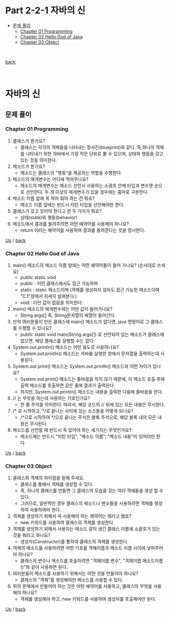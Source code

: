 # Part 2-2-1 자바의 신

- [문제 풀이](#문제-풀이)
    - [Chapter 01 Programming](#Chapter-01-Programming)
    - [Chapter 02 Hello God of Java](#Chapter-02-Hello-God-of-Java)
    - [Chapter 03 Object](#Chapter-03-Object)

</br>

 [back](https://github.com/codenee/CS-Study/tree/main/Language/Java)

</br>

# 자바의 신
## 문제 풀이
### Chapter 01 Programming
1. 클래스가 뭔가요?
   - 클래스는 각각의 객체들을 나타내는 청사진(blueprint)와 같다. 즉,하나의 객체를 나타내기 위한 자바에서 가장 작은 단위로 볼 수 있으며, 상태와 행동을 갖고 있는 것을 의미한다.
2. 메소드가 뭔가요?
   - 메소드는 클래스의 "행동"을 제공하는 역할을 수행한다.
3. 메소드의 매개변수는 어디에 적어주나요?
   - 메소드의 매개변수는 메소드 선언시 사용하는 소괄호 안에 타입과 변수명 순으로 선언한다. 두 개 이상의 매개변수가 있을 경우에는 콤마로 구분한다.
4. 메소드 이름 앞에 꼭 적어 줘야 하는 건 뭐죠?
   - 메소드 이름 앞에는 반드시 리턴 타입을 선언해야만 한다.
5. 클래스가 갖고 있어야 한다고 한 두 가지가 뭐죠?
   - 상태(state)와 행동(behavior)
6. 메소드에서 결과를 돌려주려면 어떤 예약어를 사용해야 하나요?
   - return 이라는 예약어를 사용하여 결과를 돌려준다는 것을 명시한다.


[Up](#part-2-2-1-자바의-신) / [back](https://github.com/codenee/CS-Study/tree/main/Language/Java)

### Chapter 02 Hello God of Java
1. main() 메소드의 메소드 이름 앞에는 어떤 예약어들이 들어 가나요? (순서대로 쓰세요)
   - public static void
   - public : 어떤 클래스에서도 접근 가능하며
   - static : static 메소드이며 (객체를 생성하지 않아도 접근 가능한 메소드이며 "C.1"장에서 자세히 살펴본다.)
   - void : 리턴 값이 없음을 의미한다. 
2. main() 메소드의 매개변수에는 어떤 값이 들어가나요?
   - String args[] 즉, String문자열의 배열이 들어간다.
3. 만약 여러분들이 만든 클래스에 main() 메소드가 없다면, java 명령어로 그 클래스를 수행할 수 있나요?
   -  public static void main(String args[]) 로 선언되어 있는 메소드가 클래스에 없으면, 해당 클래스를 실행할 수는 없다.
4. System.out.println() 메소드는 어떤 용도로 사용하나요?
   - System.out.println() 메소드는 자바를 실행한 창에서 문자열을 출력하는데 사용된다.
5. System.out.print() 메소드는 System.out.println() 메소드와 어떤 차이가 있나요?
   - System.out.print() 메소드는 줄바꿈을 하지 않기 때문에, 이 메소드 호출 후에 출력 메소드를 호출하면 같은 줄에 결과가 출력된다.
   - 하지만, System.out.println() 메소드는 내용을 출력한 다음에 줄바꿈을 한다.
6. // 는 무엇을 하는데 사용하는 기호인가요?
   - 한 줄 주석을 의미한다. 따라서, 해당 코드의 // 뒤에 있는 모든 내용은 무시된다.
7. /* 로 시작하고, */로 끝나는 사이에 있는 소스들을 어떻게 되나요?
   - /*으로 시작하여 */으로 끝나는 주석은 블록 주석으로, 해당 블록 내의 모든 내용은 무시된다.
8. 메소드를 선언할 때 반드시 꼭 있어야 하는 세가지는 무엇인가요?
   - 메소드에는 반드시 "리턴 타입", "메소드 이름", "메소드 내용"이 있어야만 한다.

[Up](#part-2-2-1-자바의-신) / [back](https://github.com/codenee/CS-Study/tree/main/Language/Java)


### Chapter 03 Object
1. 클래스와 객체의 차이점을 말해 주세요.
   - 클래스를 통해서 객체를 생성할 수 있다.
   - 즉, 하나의 클래스를 만들면 그 클래스의 모습을 갖는 여러 객체들을 생성 할 수 있다.
   - 그러므로, 일반적인 경우 클래스의 메소드나 변수들을 사용하려면 객체를 생성하여 사용하여야 한다.
2. 객체를 생성하기 위해서 꼭 사용해야 하는 예약어는 뭐라고 했죠?
   - new 키워드를 사용하여 클래스의 객체를 생성한다.
3. 객체를 생성하기 위해서 사용하는 메소드 같이 생긴 클래스 이름에 소괄호가 있는 것을 뭐라고 하나요?
   - 생성자(Constructor)를 통하여 클래스의 객체를 생성한다.
4. 객체의 메소드를 사용하려면 어떤 기호를 객체이름과 메소드 이름 사이에 넣어주어야 하나요?
   - 클래스의 변수나 메소드를 호출하려면 "객체이름.변수", "객체이름.메소드이름()"와 같이 사용하면 된다.
5. 여러분들이 메소드를 사용하기 위해서는 어떤 것을 만들어야 하나요?
   - 클래스의 "객체"를 생성해야만 메소드를 사용할 수 있다.
6. 위의 문제에서 만들어야 하는 것은 어떤 예약어를 사용하고, 클래스의 무엇을 사용해야 하나요?
   - 객체를 생성해야 하고, new 키워드를 사용하여 생성자를 호출해야만 된다.


[Up](#part-2-2-1-자바의-신) / [back](https://github.com/codenee/CS-Study/tree/main/Language/Java)

<!--

### Chapter 
1. 
   - 
2. 
   - 
3. 
   - 
4. 
   - 
5. 
   - 
6. 
   - 


[Up](#part-2-2-1-자바의-신) / [back](https://github.com/codenee/CS-Study/tree/main/Language/Java)

-->

